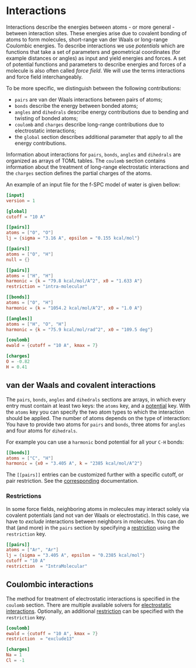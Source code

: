 # Interactions

Interactions describe the energies between atoms - or more general - between
interaction sites. These energies arise due to covalent bonding of atoms to
form molecules, short-range van der Waals or long-range Coulombic energies. To
describe interactions we use *potentials* which are functions  that take a set
of parameters and geometrical coordinates (for example distances  or angles) as
input and yield energies and forces. A set of potential functions  and
parameters to describe energies and forces of a molecule is also often called
*force field*. We will use the terms interactions and force field
interchangeably.

To be more specific, we distinguish between the following contributions:
  - `pairs` are van der Waals interactions between pairs of atoms;
  - `bonds` describe the energy between bonded atoms;
  - `angles` and `dihedrals` describe energy contributions due to bending and
  twisting of bonded atoms;
  - `coulomb` and `charges` describe long-range contributions due to
  electrostatic interactions;
  - the `global` section describes additional parameter that apply to all the
  energy contributions.

Information about interactions for `pairs`, `bonds`, `angles` and `dihedrals`
are organized as arrays of TOML tables. The `coulomb` section contains
information about the treatment of long-range electrostatic interactions and the
`charges` section defines the partial charges of the atoms.

An example of an input file for the f-SPC model of water is given bellow:

```toml
[input]
version = 1

[global]
cutoff = "10 A"

[[pairs]]
atoms = ["O", "O"]
lj = {sigma = "3.16 A", epsilon = "0.155 kcal/mol"}

[[pairs]]
atoms = ["O", "H"]
null = {}

[[pairs]]
atoms = ["H", "H"]
harmonic = {k = "79.8 kcal/mol/A^2", x0 = "1.633 A"}
restriction = "intra-molecular"

[[bonds]]
atoms = ["O", "H"]
harmonic = {k = "1054.2 kcal/mol/A^2", x0 = "1.0 A"}

[[angles]]
atoms = ["H", "O", "H"]
harmonic = {k = "75.9 kcal/mol/rad^2", x0 = "109.5 deg"}

[coulomb]
ewald = {cutoff = "10 A", kmax = 7}

[charges]
O = -0.82
H = 0.41
```

## van der Waals and covalent interactions

The `pairs`, `bonds`, `angles` and `dihedrals` sections are arrays, in which
every entry must contain at least two keys: the `atoms` key, and a
[potential](input/potentials.html) key. With the `atoms` key you can specify the
two atom types to which the interaction should be applied. The number of atoms
depends on the type of interaction: You have to provide two atoms for `pairs`
and `bonds`, three atoms for `angles` and four atoms for `dihedrals`.

For example you can use a `harmonic` bond potential for all your `C-H` bonds:

```toml
[[bonds]]
atoms = ["C", "H"]
harmonic = {x0 = "3.405 A", k = "2385 kcal/mol/A^2"}
```

The `[[pairs]]` entries can be customized further with a specific cutoff, or
pair restriction. See the [corresponding](input/pairs.html) documentation.

### Restrictions

In some force fields, neighboring atoms in molecules may interact solely via
covalent potentials (and not van der Waals or electrostatic). In this case, we
have to *exclude* interactions between neighbors in molecules. You can do that
(and more) in the `pairs` section by specifying a
[restriction](input/pairs.html#pairs-restrictions) using the `restriction` key.

```toml
[[pairs]]
atoms = ["Ar", "Ar"]
lj = {sigma = "3.405 A", epsilon = "0.2385 kcal/mol"}
cutoff = "10 A"
restriction  = "IntraMolecular"
```

## Coulombic interactions

The method for treatment of electrostatic interactions is specified in the
`coulomb` section. There are multiple available solvers for [electrostatic
interactions](input/electrostatic.html). Optionally, an additional
[restriction](input/pairs.html#pairs-restrictions) can be specified with the
`restriction` key.

```toml
[coulomb]
ewald = {cutoff = "10 A", kmax = 7}
restriction  = "exclude13"

[charges]
Na = 1
Cl = -1
```
